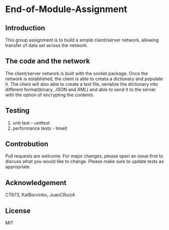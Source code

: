 # End-of-Module-Assignment
## Introduction
This group assignment is to build a simple client/server network, allowing transfer of data set across the network. 

## The code and the network
The client/server network is built with the socket package. Once the network is established, the client is able to creata a dictionary and populate it. 
The client will also able to create a text file, serialize the dictionary into different format(binary, JSON and XML) and able to send it to the server with the option of encrypting the contents. 

## Testing
1. unit test - unittest
2. performance tests - timeit 

## Controbution
Pull requests are welcome. 
For major changes, please open an issue first to discuss what you would like to change.
Please make sure to update tests as appropriate.
## Acknowledgement
CT673, KatBorvinko, JuanCRuizA
## License
MIT
